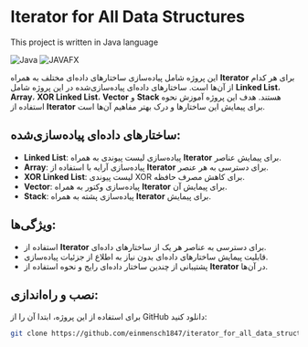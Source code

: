 # Iterator for All Data Structures

This project is written in Java language

![Java](https://img.shields.io/badge/java-%23ED8B00.svg?style=for-the-badge&logo=openjdk&logoColor=white)   ![JAVAFX](https://img.shields.io/badge/javafx-%23FF0000.svg?style=for-the-badge&logo=javafx&logoColor=white) 

این پروژه شامل پیاده‌سازی ساختارهای داده‌ای مختلف به همراه **Iterator** برای هر کدام از آن‌ها است. ساختارهای داده‌ای پیاده‌سازی‌شده در این پروژه شامل **Linked List**، **Array**، **XOR Linked List**، **Vector** و **Stack** هستند. هدف این پروژه آموزش نحوه استفاده از **Iterator** برای پیمایش این ساختارها و درک بهتر مفاهیم آن‌ها است.

## ساختارهای داده‌ای پیاده‌سازی‌شده:

- **Linked List**: پیاده‌سازی لیست پیوندی به همراه **Iterator** برای پیمایش عناصر.
- **Array**: پیاده‌سازی آرایه با استفاده از **Iterator** برای دسترسی به هر عنصر.
- **XOR Linked List**: لیست پیوندی XOR برای کاهش مصرف حافظه.
- **Vector**: پیاده‌سازی وکتور به همراه **Iterator** برای پیمایش آن.
- **Stack**: پیاده‌سازی پشته به همراه **Iterator** برای پیمایش.

## ویژگی‌ها:

- استفاده از **Iterator** برای دسترسی به عناصر هر یک از ساختارهای داده‌ای.
- قابلیت پیمایش ساختارهای داده‌ای بدون نیاز به اطلاع از جزئیات پیاده‌سازی.
- پشتیبانی از چندین ساختار داده‌ای رایج و نحوه استفاده از **Iterator** در آن‌ها.
  
## نصب و راه‌اندازی:

برای استفاده از این پروژه، ابتدا آن را از GitHub دانلود کنید:

```bash
git clone https://github.com/einmensch1847/iterator_for_all_data_structure.git
